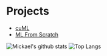 # Projects
- [cuML](https://github.com/rapidsai/cuml)
- [ML From Scratch](https://github.com/lowener/MLFromScratch)

![Mickael's github stats](https://github-readme-stats.vercel.app/api?username=lowener&hide_border=true)
![Top Langs](https://github-readme-stats.vercel.app/api/top-langs/?username=lowener&hide=css,html&layout=compact)

<!--
**lowener/lowener** is a ✨ _special_ ✨ repository because its `README.md` (this file) appears on your GitHub profile.

Here are some ideas to get you started:

- 🔭 I’m currently working on ...
- 🌱 I’m currently learning ...
- 👯 I’m looking to collaborate on ...
- 🤔 I’m looking for help with ...
- 💬 Ask me about ...
- 📫 How to reach me: ...
- 😄 Pronouns: ...
- ⚡ Fun fact: ...
-->
